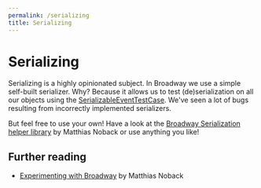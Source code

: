 ```yaml
---
permalink: /serializing
title: Serializing
---
```


# Serializing

Serializing is a highly opinionated subject.
In Broadway we use a simple self-built serializer. Why? Because it allows us
to test (de)serialization on all our objects using the 
[SerializableEventTestCase](https://github.com/broadway/broadway/blob/master/src/Broadway/Serializer/Testing/SerializableEventTestCase.php). 
We've seen a lot of bugs resulting from incorrectly implemented serializers.

But feel free to use your own! Have a look at the [Broadway Serialization helper library](https://github.com/matthiasnoback/broadway-serialization)
by Matthias Noback or use anything you like! 

## Further reading

* [Experimenting with Broadway](https://matthiasnoback.nl/2015/07/experimenting-with-broadway/)
  by Matthias Noback

